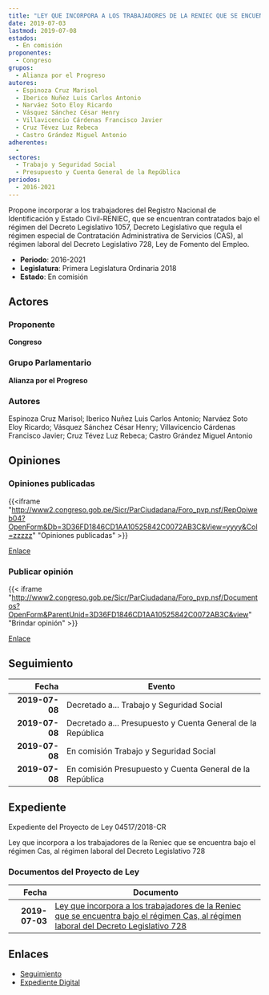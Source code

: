 ```yaml
---
title: "LEY QUE INCORPORA A LOS TRABAJADORES DE LA RENIEC QUE SE ENCUENTRA BAJO EL RÉGIMEN CAS, AL RÉGIMEN LABORAL DEL DECRETO LEGISLATIVO 728"
date: 2019-07-03
lastmod: 2019-07-08
estados: 
  - En comisión
proponentes: 
  - Congreso
grupos: 
  - Alianza por el Progreso
autores: 
  - Espinoza Cruz Marisol
  - Iberico Nuñez Luis Carlos Antonio
  - Narváez Soto Eloy Ricardo
  - Vásquez Sánchez César Henry
  - Villavicencio Cárdenas Francisco Javier
  - Cruz Tévez Luz Rebeca
  - Castro Grández Miguel Antonio
adherentes: 
  - 
sectores: 
  - Trabajo y Seguridad Social
  - Presupuesto y Cuenta General de la República
periodos: 
  - 2016-2021
---
```


Propone incorporar a los trabajadores del Registro Nacional de Identificación y Estado Civil-RENIEC, que se encuentran contratados bajo el régimen del Decreto Legislativo 1057, Decreto Legislativo que regula el régimen especial de Contratación Administrativa de Servicios (CAS), al régimen laboral del Decreto Legislativo 728, Ley de Fomento del Empleo.

- **Periodo**: 2016-2021
- **Legislatura**: Primera Legislatura Ordinaria 2018
- **Estado**: En comisión

## Actores

### Proponente

**Congreso**

### Grupo Parlamentario

**Alianza por el Progreso**

### Autores

Espinoza Cruz Marisol; Iberico Nuñez Luis Carlos Antonio; Narváez Soto Eloy Ricardo; Vásquez Sánchez César Henry; Villavicencio Cárdenas Francisco Javier; Cruz Tévez Luz Rebeca; Castro Grández Miguel Antonio


## Opiniones

### Opiniones publicadas

{{<iframe "http://www2.congreso.gob.pe/Sicr/ParCiudadana/Foro_pvp.nsf/RepOpiweb04?OpenForm&Db=3D36FD1846CD1AA10525842C0072AB3C&View=yyyy&Col=zzzzz" "Opiniones publicadas" >}}

[Enlace](http://www2.congreso.gob.pe/Sicr/ParCiudadana/Foro_pvp.nsf/RepOpiweb04?OpenForm&Db=3D36FD1846CD1AA10525842C0072AB3C&View=yyyy&Col=zzzzz)
### Publicar opinión

{{< iframe "http://www2.congreso.gob.pe/Sicr/ParCiudadana/Foro_pvp.nsf/Documentos?OpenForm&ParentUnid=3D36FD1846CD1AA10525842C0072AB3C&view" "Brindar opinión" >}}

[Enlace](http://www2.congreso.gob.pe/Sicr/ParCiudadana/Foro_pvp.nsf/Documentos?OpenForm&ParentUnid=3D36FD1846CD1AA10525842C0072AB3C&view)

## Seguimiento

| Fecha | Evento |
|------:|--------|
| **2019-07-08** | Decretado a... Trabajo y Seguridad Social|
| **2019-07-08** | Decretado a... Presupuesto y Cuenta General de la República|
| **2019-07-08** | En comisión Trabajo y Seguridad Social|
| **2019-07-08** | En comisión Presupuesto y Cuenta General de la República|


## Expediente

Expediente del Proyecto de Ley 04517/2018-CR

Ley que incorpora a los trabajadores de la Reniec que se encuentra bajo el régimen Cas, al régimen laboral del Decreto Legislativo 728


### Documentos del Proyecto de Ley

| Fecha | Documento |
|------:|--------|
| **2019-07-03** | [Ley que incorpora a los trabajadores de la Reniec que se encuentra bajo el régimen Cas, al régimen laboral del Decreto Legislativo 728](http://www.leyes.congreso.gob.pe/Documentos/2016_2021/Proyectos_de_Ley_y_de_Resoluciones_Legislativas/PL0451720190703.pdf) |

## Enlaces 

- [Seguimiento](http://www2.congreso.gob.pe/Sicr/TraDocEstProc/CLProLey2016.nsf/f7fff46988ca05b1052578e100829cc7/dfa2d8a84677c91d0525842d00001170?OpenDocument)
- [Expediente Digital](http://www2.congreso.gob.pe/Sicr/TraDocEstProc/CLProLey2016.nsf/f7fff46988ca05b1052578e100829cc7/dfa2d8a84677c91d0525842d00001170?OpenDocument&Click=05257FB7005EB655.eb71d0cf91d8294e05256cdf006b5706/$Body/0.1C6C)
